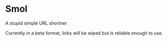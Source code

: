# Smol

A stupid simple URL shortner

Currently in a beta format, links will be wiped but is reliable enough to use.